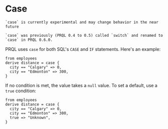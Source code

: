 # Case

```admonish note
`case` is currently experimental and may change behavior in the near future
```

```admonish info
`case` was previously (PRQL 0.4 to 0.5) called `switch` and renamed to `case` in PRQL 0.6.0.
```

PRQL uses `case` for both SQL's `CASE` and `IF` statements. Here's an example:

```prql
from employees
derive distance = case {
  city == "Calgary" => 0,
  city == "Edmonton" => 300,
}
```

If no condition is met, the value takes a `null` value. To set a default, use a
`true` condition:

```prql
from employees
derive distance = case {
  city == "Calgary" => 0,
  city == "Edmonton" => 300,
  true => "Unknown",
}
```
